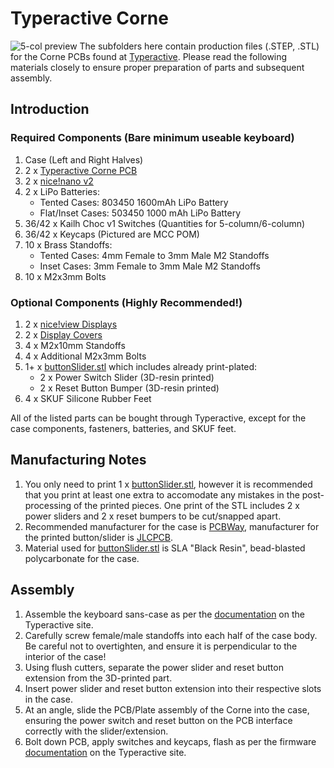 # Typeractive Corne
![5-col preview](preview.JPG)
The subfolders here contain production files (.STEP, .STL) for the Corne PCBs found at [Typeractive](https://typeractive.xyz). Please read the following materials closely to ensure proper preparation of parts and subsequent assembly. 

## Introduction
### Required Components (Bare minimum useable keyboard)
1. Case (Left and Right Halves)
1. 2 x [Typeractive Corne PCB](https://typeractive.xyz/products/corne-partially-assembled-pcb)
1. 2 x [nice!nano v2](https://typeractive.xyz/products/nice-nano)
1. 2 x LiPo Batteries:
    - Tented Cases: 803450 1600mAh LiPo Battery 
    - Flat/Inset Cases: 503450 1000 mAh LiPo Battery
1. 36/42 x Kailh Choc v1 Switches (Quantities for 5-column/6-column)
1. 36/42 x Keycaps (Pictured are MCC POM)
1. 10 x Brass Standoffs:
    - Tented Cases: 4mm Female to 3mm Male M2 Standoffs
    - Inset Cases: 3mm Female to 3mm Male M2 Standoffs
1. 10 x M2x3mm Bolts

### Optional Components **(Highly Recommended!)**
1. 2 x [nice!view Displays](https://typeractive.xyz/products/nice-view)
1. 2 x [Display Covers](displayCover.dxf)
1. 4 x M2x10mm Standoffs
1. 4 x Additional M2x3mm Bolts
1. 1+ x [buttonSlider.stl](buttonSlider.stl) which includes already print-plated:
    - 2 x Power Switch Slider (3D-resin printed)
    - 2 x Reset Button Bumper (3D-resin printed)
1. 4 x SKUF Silicone Rubber Feet

All of the listed parts can be bought through Typeractive, except for the case components, fasteners, batteries, and SKUF feet. 

## Manufacturing Notes
1. You only need to print 1 x [buttonSlider.stl](buttonSlider.stl), however it is recommended that you print at least one extra to accomodate any mistakes in the post-processing of the printed pieces. One print of the STL includes 2 x power sliders and 2 x reset bumpers to be cut/snapped apart.
2. Recommended manufacturer for the case is [PCBWay](https://pcbway.com), manufacturer for the printed button/slider is [JLCPCB](https://jlcpcb.com).
3. Material used for [buttonSlider.stl](buttonSlider.stl) is SLA "Black Resin", bead-blasted polycarbonate for the case.

## Assembly
1. Assemble the keyboard sans-case as per the [documentation](https://docs.typeractive.xyz/build-guides/corne-wireless) on the Typeractive site.
2. Carefully screw female/male standoffs into each half of the case body. Be careful not to overtighten, and ensure it is perpendicular to the interior of the case!
3. Using flush cutters, separate the power slider and reset button extension from the 3D-printed part. 
4. Insert power slider and reset button extension into their respective slots in the case.
5. At an angle, slide the PCB/Plate assembly of the Corne into the case, ensuring the power switch and reset button on the PCB interface correctly with the slider/extension.
6. Bolt down PCB, apply switches and keycaps, flash as per the firmware [documentation](https://docs.typeractive.xyz/build-guides/corne-wireless)  on the Typeractive site. 
